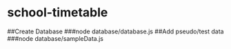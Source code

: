 # school-timetable
##Create Database
###node database/database.js
##Add pseudo/test data
###node database/sampleData.js
